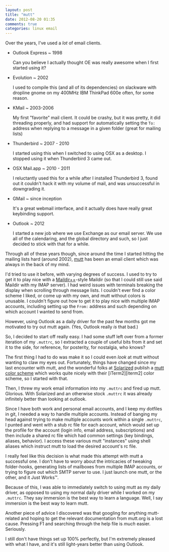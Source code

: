 ```yaml
---
layout: post
title: "mutt"
date: 2012-08-20 01:35
comments: true
categories: linux email
---
```


Over the years, I've used a *lot* of email clients.

<!--- fuck I hate this. I need to change this section entirely -->
* Outlook Express ~ 1998

    Can you believe I actually thought OE was really awesome when I first started using it?

* Evolution ~ 2002

    I used to compile this (and all of its dependencies) on slackware with dropline gnome on my 400MHz IBM ThinkPad 600e often, for some reason.

* KMail ~ 2003-2006

    My first "favorite" mail client. It could be crashy, but it was pretty, it did threading properly, and had support for automatically setting the `To:` address when replying to a message in a given folder (great for mailing lists)

* Thunderbird ~ 2007 - 2010

    I started using this when I switched to using OSX as a desktop. I stopped using it when Thunderbird 3 came out.

* OSX Mail.app ~ 2010 - 2011

    I reluctantly used this for a while after I installed Thunderbird 3, found out it couldn't hack it with my volume of mail, and was unsuccessful in downgrading it.

* GMail ~ since inception

    It's a great webmail interface, and it actually does have really great keybinding support.

* Outlook ~ 2012

    I started a new job where we use Exchange as our email server. We use all of the calendaring, and the global directory and such, so I just decided to stick with that for a while.

<!--- end FUCK THIS SECTION -->

Through all of these years though, since around the time I started hitting the mailing lists hard (around 2002), [mutt][mutt] has been an email client which was always in the back of my mind.

I'd tried to use it before, with varying degrees of success.
I used to try to get it to play nice with a [Maildir++][maildirplusplus]-style Maildir (so that I could still use said Maildir with my IMAP server).
I had weird issues with terminals breaking the display when scrolling through message lists.
I couldn't ever find a color scheme I liked, or come up with my own, and mutt without colors is unusable.
I couldn't figure out how to get it to play nice with multiple IMAP accounts, including setting up the `From:` address and such depending on which account I wanted to send from.

However, using Outlook as a daily driver for the past few months got me motivated to try out mutt again.
(Yes, Outlook really *is* that bad.)

So, I decided to start off really easy. I had some stuff left over from a former iteration of my `.muttrc`, so I extracted a couple of useful bits from it and set it to the side, for reference, for posterity, for nostalgia, who knows?

The first thing I had to do was make it so I could even *look* at mutt without wanting to claw my eyes out.
Fortunately, things have changed since my last encounter with mutt, and the wonderful folks at [Solarized][solarized] publish a [mutt color scheme][mutt-solarized] which works quite nicely with their [iTerm2][iterm2] color scheme, so I started with that.

Then, I threw my work email information into my `.muttrc` and fired up mutt.
Glorious.
With Solarized and an otherwise stock `.muttrc` it was already infinitely better than looking at outlook.

Since I have both work and personal email accounts, and I keep my dotfiles in git, I needed a way to handle multiple accounts.
Instead of banging my head against trying to make multiple accounts work within a single `.muttrc`, I punted and went with a stub rc file for each account, which would set up the profile for the account (login info, email address, subscriptions) and then include a shared rc file which had common settings (key bindings, aliases, behavior).
I access these various mutt "instances" using shell aliases which instruct mutt to load the desired account's rc file.

I really feel like this decision is what made this attempt with mutt a successful one.
I don't have to worry about the intricacies of tweaking folder-hooks, generating lists of mailboxes from multiple IMAP accounts, or trying to figure out which SMTP server to use.
I just launch one mutt, or the other, and it Just Works™.

Because of this, I was able to immediately switch to using mutt as my daily driver, as opposed to using my normal daily driver while I worked on my `.muttrc`.
They say immersion is the best way to learn a language.
Well, I say immersion is the best way to learn mutt.

Another piece of advice I discovered was that googling for anything mutt-related and hoping to get the relevant documentation from mutt.org is a lost cause.
Pressing F1 and searching through the help file is *much* easier.
Seriously.

I still don't have things set up 100% perfectly, but I'm extremely pleased with what I have, and it's still light-years better than using Outlook.


[maildirplusplus]: http://www.courier-mta.org/imap/README.maildirquota.html "Maildir++ an extension of Maildir"
[mutt]: http://www.mutt.org/ "The mutt email client"
[solarized]: http://ethanschoonover.com/solarized "Solarized color scheme"
[mutt-solarized]: https://github.com/altercation/mutt-colors-solarized "Solarized Colorscheme for mutt"
